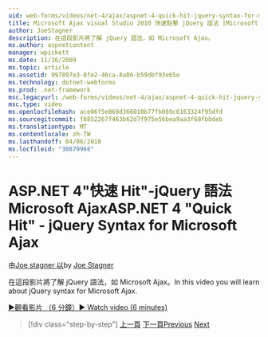 ```yaml
---
uid: web-forms/videos/net-4/ajax/aspnet-4-quick-hit-jquery-syntax-for-microsoft-ajax
title: Microsoft Ajax visual Studio 2010 快速點擊 jQuery 語法 |Microsoft 文件
author: JoeStagner
description: 在這段影片將了解 jQuery 語法，如 Microsoft Ajax。
ms.author: aspnetcontent
manager: wpickett
ms.date: 11/16/2009
ms.topic: article
ms.assetid: 997897e3-8fe2-46ca-8a86-b59dbf93e65e
ms.technology: dotnet-webforms
ms.prod: .net-framework
msc.legacyurl: /web-forms/videos/net-4/ajax/aspnet-4-quick-hit-jquery-syntax-for-microsoft-ajax
msc.type: video
ms.openlocfilehash: ace06f5e069d366010b77fb069c6163324f95dfd
ms.sourcegitcommit: f8852267f463b62d7f975e56bea9aa3f68fbbdeb
ms.translationtype: MT
ms.contentlocale: zh-TW
ms.lasthandoff: 04/06/2018
ms.locfileid: "30879968"
---
```

<a name="aspnet-4-quick-hit---jquery-syntax-for-microsoft-ajax"></a><span data-ttu-id="a6953-103">ASP.NET 4"快速 Hit"-jQuery 語法 Microsoft Ajax</span><span class="sxs-lookup"><span data-stu-id="a6953-103">ASP.NET 4 "Quick Hit" - jQuery Syntax for Microsoft Ajax</span></span>
====================
<span data-ttu-id="a6953-104">由[Joe stagner 以](https://github.com/JoeStagner)</span><span class="sxs-lookup"><span data-stu-id="a6953-104">by [Joe Stagner](https://github.com/JoeStagner)</span></span>

<span data-ttu-id="a6953-105">在這段影片將了解 jQuery 語法，如 Microsoft Ajax。</span><span class="sxs-lookup"><span data-stu-id="a6953-105">In this video you will learn about jQuery syntax for Microsoft Ajax.</span></span> 

[<span data-ttu-id="a6953-106">&#9654;觀看影片 （6 分鐘）</span><span class="sxs-lookup"><span data-stu-id="a6953-106">&#9654; Watch video (6 minutes)</span></span>](https://channel9.msdn.com/Blogs/ASP-NET-Site-Videos/aspnet-4-quick-hit-jquery-syntax-for-microsoft-ajax)

> [!div class="step-by-step"]
> <span data-ttu-id="a6953-107">[上一頁](aspnet-4-quick-hit-the-scriptloader.md)
> [下一頁](aspnet-4-quick-hit-ajax-data-templates.md)</span><span class="sxs-lookup"><span data-stu-id="a6953-107">[Previous](aspnet-4-quick-hit-the-scriptloader.md)
[Next](aspnet-4-quick-hit-ajax-data-templates.md)</span></span>
